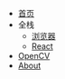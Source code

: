 <!-- _navbar.md -->

* [首页](/ "CodecWang's blog")
* 全栈
  * [浏览器](browser)
  * [React](react)
* [OpenCV](opencv/)
* [About](about)